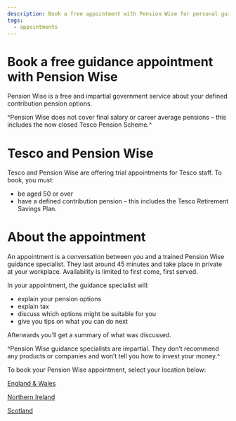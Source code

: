 ```yaml
---
description: Book a free appointment with Pension Wise for personal guidance on your pension pot options.
tags:
  - appointments
---
```


# Book a free guidance appointment with Pension Wise

Pension Wise is a free and impartial government service about your defined contribution pension options.

^Pension Wise does not cover final salary or career average pensions – this includes the now closed Tesco Pension Scheme.^

# Tesco and Pension Wise

Tesco and Pension Wise are offering trial appointments for Tesco staff. To book, you must:

-  be aged 50 or over
-  have a defined contribution pension – this includes the Tesco Retirement Savings Plan.

# About the appointment

An appointment is a conversation between you and a trained Pension Wise guidance specialist. They last around 45 minutes and take place in private at your workplace. Availability is limited to first come, first served.

In your appointment, the guidance specialist will:

- explain your pension options
- explain tax
- discuss which options might be suitable for you
- give you tips on what you can do next

Afterwards you’ll get a summary of what was discussed.

^Pension Wise guidance specialists are impartial. They don’t recommend any products or companies and won’t tell you how to invest your money.^

To book your Pension Wise appointment, select your location below:

[England & Wales](https://tpw.acuityscheduling.com/schedule.php)

[Northern Ireland](https://app.acuityscheduling.com/schedule.php?owner=13020657)

[Scotland](https://pensionwisecas.acuityscheduling.com/schedule.php)
